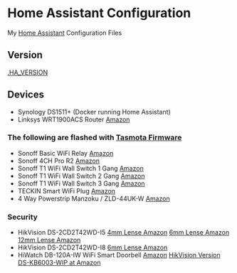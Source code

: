 # Home Assistant Configuration

My [Home Assistant](https://home-assistant.io/) Configuration Files

## Version

[.HA_VERSION](https://github.com/wills106/homeassistant-config/blob/master/.HA_VERSION)

## Devices

- Synology DS1511+ (Docker running Home Assistant)
- Linksys WRT1900ACS Router [Amazon](https://amzn.to/2AiKSWz)

### The following are flashed with [Tasmota Firmware](https://github.com/arendst/Sonoff-Tasmota)

- Sonoff Basic WiFi Relay [Amazon](https://amzn.to/2KuhDVp)
- Sonoff 4CH Pro R2 [Amazon](https://amzn.to/2AgIaRm)
- Sonoff T1 WiFi Wall Switch 1 Gang [Amazon](https://amzn.to/2DMiMXp)
- Sonoff T1 WiFi Wall Switch 2 Gang [Amazon](https://amzn.to/2P2FLz5)
- Sonoff T1 WiFi Wall Switch 3 Gang [Amazon](https://amzn.to/2R7Tqa5)
- TECKIN Smart WiFi Plug [Amazon](https://amzn.to/2P0EBEk)
- 4 Way Powerstrip Manzoku / ZLD-44UK-W [Amazon](https://amzn.to/2KuYbIg)



### Security

- HikVision DS-2CD2T42WD-I5 [4mm Lense Amazon](https://amzn.to/2DIuUIL) [6mm Lense Amazon](https://amzn.to/2AkqB2W) [12mm Lense Amazon](https://amzn.to/2RhGKh6) 
- HikVision DS-2CD2T42WD-I8 [6mm Lense Amazon](https://amzn.to/2Kugxcf)
- HiWatch DB-120A-IW WiFi Smart Doorbell [Amazon](https://amzn.to/2Rcsnur) [HikVision Version DS-KB6003-WIP at Amazon](https://amzn.to/2P2dkkQ)
